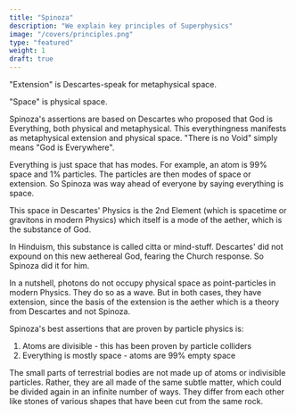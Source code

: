 ```yaml
---
title: "Spinoza"
description: "We explain key principles of Superphysics"
image: "/covers/principles.png"
type: "featured"
weight: 1
draft: true
---
```



"Extension" is Descartes-speak for metaphysical space. 

"Space" is physical space. 

Spinoza's assertions are based on Descartes who proposed that God is Everything, both physical and metaphysical. This everythingness manifests as metaphysical extension and physical space. "There is no Void" simply means "God is Everywhere".

Everything is just space that has modes. For example, an atom is 99% space and 1% particles. The particles are then modes of space or extension. So Spinoza was way ahead of everyone by saying everything is space. 

This space in Descartes' Physics is the 2nd Element (which is spacetime or gravitons in modern Physics) which itself is a mode of the aether, which is the substance of God. 

In Hinduism, this substance is called citta or mind-stuff. Descartes' did not expound on this new aethereal God, fearing the Church response. So Spinoza did it for him.  

In a nutshell, photons do not occupy physical space as point-particles in modern Physics. They do so as a wave. But in both cases, they have extension, since the basis of the extension is the aether which is a theory from Descartes and not Spinoza. 

Spinoza's best assertions that are proven by particle physics is:
1. Atoms are divisible - this has been proven by particle colliders
2. Everything is mostly space - atoms are 99% empty space

The small parts of terrestrial bodies are not made up of atoms or indivisible particles. Rather, they are all made of the same subtle matter, which could be divided again in an infinite number of ways. They differ from each other like stones of various shapes that have been cut from the same rock. 


